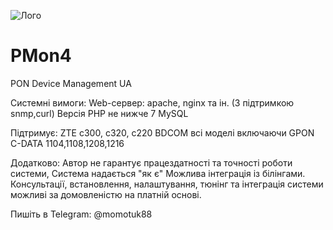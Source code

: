 ![Лого](https://repository-images.githubusercontent.com/598156548/1fc47e09-084e-4703-a462-79dda4e9d2b0)


# PMon4
PON Device Management UA

Системні вимоги:
Web-сервер: apache, nginx та ін. (З підтримкою snmp,curl)
Версія PHP не нижче 7
MySQL

Підтримує: 
ZTE c300, c320, c220
BDCOM всі моделі включаючи GPON
C-DATA 1104,1108,1208,1216

Додатково:
Автор не гарантує працездатності та точності роботи системи, Система надається "як є" Можлива інтеграція із білінгами.
Консультації, встановлення, налаштування, тюнінг та інтеграція системи можливі за домовленістю на платній основі. 

Пишіть в Telegram: @momotuk88

